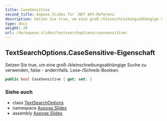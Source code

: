 ```yaml
---
title: CaseSensitive
second_title: Aspose.Slides für .NET API-Referenz
description: Setzen Sie true, um eine groß-/kleinschreibungsabhängige Suche zu verwenden, false - andernfalls. Lese-/Schreib-Boolean.
type: docs
weight: 20
url: /de/aspose.slides/textsearchoptions/casesensitive/
---
```


## TextSearchOptions.CaseSensitive-Eigenschaft

Setzen Sie true, um eine groß-/kleinschreibungsabhängige Suche zu verwenden, false - andernfalls. Lese-/Schreib-Boolean.

```csharp
public bool CaseSensitive { get; set; }
```

### Siehe auch

* class [TextSearchOptions](../../textsearchoptions)
* namespace [Aspose.Slides](../../textsearchoptions)
* assembly [Aspose.Slides](../../../)

<!-- DO NOT EDIT: generiert von xmldocmd für Aspose.Slides.dll -->